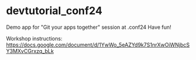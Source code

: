 # devtutorial_conf24

Demo app for "Git your apps together" session at .conf24
Have fun!

Workshop instructions: https://docs.google.com/document/d/1YwWo_5eAZYd9k7S1nrXwOiWNjbcSY3MXvCGrxzq_bLk
